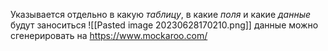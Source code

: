 Указывается отдельно в какую _таблицу_, в какие _поля_ и какие _данные_ будут заноситься
![[Pasted image 20230628170210.png]]
данные можно сгенерировать на https://www.mockaroo.com/